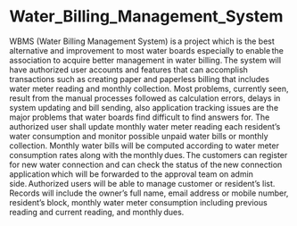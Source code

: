 # Water_Billing_Management_System
WBMS (Water Billing Management System) is a project which is the best alternative and improvement to most water boards especially to enable the association to acquire better management in water billing. The system will have authorized user accounts and features that can accomplish transactions such as creating paper and paperless billing that includes water meter reading and monthly collection. Most problems, currently seen, result from the manual processes followed as calculation errors, delays in system updating and bill sending, also application tracking issues are the major problems that water boards find difficult to find answers for. The authorized user shall update monthly water meter reading each resident’s water consumption and monitor possible unpaid water bills or monthly collection. Monthly water bills will be computed according to water meter consumption rates along with the monthly dues. The customers can register for new water connection and can check the status of the new connection application which will be forwarded to the approval team on admin side. Authorized users will be able to manage customer or resident’s list. Records will include the owner’s full name, email address or mobile number, resident’s block, monthly water meter consumption including previous reading and current reading, and monthly dues. 
